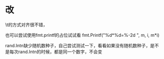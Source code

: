 # 改
\t的方式对齐很不错，

也可以尝试使用fmt.printf的占位试试看
fmt.Printf("%d*%d=%-2d ", m, i, m*i)

rand.Intn缺少随机数种子，自己尝试测试一下，看看如果没有随机数种子，是不是每次rand.Intn的时候，都是同一个数字，不会变